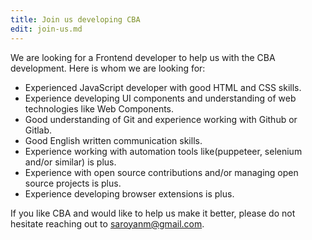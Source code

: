 ```yaml
---
title: Join us developing CBA
edit: join-us.md
---
```


We are looking for a Frontend developer to help us with the CBA development.
Here is whom we are looking for:

- Experienced JavaScript developer with good HTML and CSS skills.
- Experience developing UI components and understanding of web technologies
  like Web Components.
- Good understanding of Git and experience working with Github or Gitlab.
- Good English written communication skills.
- Experience working with automation tools like(puppeteer, selenium and/or
  similar) is plus.
- Experience with open source contributions and/or managing open source projects
  is plus.
- Experience developing browser extensions is plus.

If you like CBA and would like to help us make it better, please do not hesitate
reaching out to saroyanm@gmail.com.
